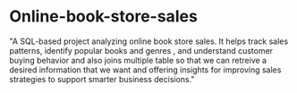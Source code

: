 # Online-book-store-sales
"A SQL-based project analyzing online book store sales. It helps track sales patterns, identify popular books and genres , and understand customer buying behavior and also joins multiple table so that we can retreive a desired information that we want and offering insights for improving sales strategies to support smarter business decisions."
